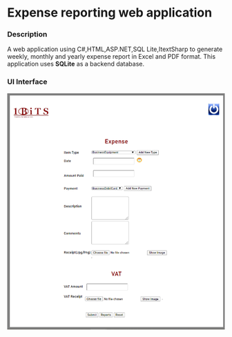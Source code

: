 ﻿# Expense reporting web application

### Description
A web application using C#,HTML,ASP.NET,SQL Lite,ItextSharp to generate weekly, monthly and yearly expense report in Excel and PDF format.
This application uses **SQLite** as a backend database.

### UI Interface

![](https://github.com/preeti123singh/SQLLiteExpenses/blob/master/ExpenseForm.PNG)
